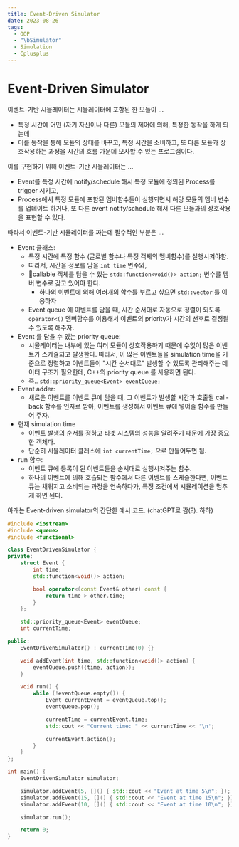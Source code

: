 ```yaml
---
title: Event-Driven Simulator
date: 2023-08-26
tags:
  - OOP
  - "\bSimulator"
  - Simulation
  - Cplusplus
---
```


# Event-Driven Simulator

이벤트-기반 시뮬레이터는 시뮬레이터에 포함된 한 모듈이 ... 
- 특정 시간에 어떤 (자기 자신이나 다른) 모듈의 제어에 의해, 특정한 동작을 하게 되는데 
- 이를 동작을 통해 모듈의 상태를 바꾸고, 특정 시간을 소비하고, 또 다른 모듈과 상호작용하는 과정을 시간의 흐름 가운데 모사할 수 있는 프로그램이다.

이를 구현하기 위해 이벤트-기반 시뮬레이터는 ...
- Event를 특정 시간에 notify/schedule 해서 특정 모듈에 정의된 Process를 trigger 시키고,
- Process에서 특정 모듈에 포함된 멤버함수들이 실행되면서 해당 모듈의 멤버 변수를 업데이트 하거나, 또 다른 event notify/schedule 해서 다른 모듈과의 상호작용을 표현할 수 있다.

따라서 이벤트-기반 시뮬레이터를 짜는데 필수적인 부분은 ...
- Event 클래스: 
	- 특정 시간에 특정 함수 (글로벌 함수나 특정 객체의 멤버함수)를 실행시켜야함. 
	- 따라서, 시간을 정보를 담을 `int time` 변수와,
	- callable 객체를 담을 수 있는 `std::function<void()> action;` 변수를 멤버 변수로 갖고 있어야 한다. 
		- 하나의 이벤트에 의해 여러개의 함수를 부르고 싶으면 `std::vector` 를 이용하자
	- Event queue 에 이벤트를 담을 때, 시간 순서대로 자동으로 정렬이 되도록 `operator<()` 멤버함수를 이용해서 이벤트의 priority가 시간의 선후로 결정될 수 있도록 해주자.
- Event 를 담을 수 있는 priority queue:
	- 시뮬레이터는 내부에 있는 여러 모듈이 상호작용하기 때문에 수없이 많은 이벤트가 스케쥴되고 발생한다. 따라서, 이 많은 이벤트들을 simulation time을 기준으로 정렬하고 이벤트들이 "시간 순서대로" 발생할 수 있도록 관리해주는 데이터 구조가 필요한데, C++의 priority queue 를 사용하면 된다.
	- 즉.. `std::priority_queue<Event> eventQueue;`
- Event  adder:
	- 새로운 이벤트를 이벤트 큐에 담을 때, 그 이벤트가 발생할 시간과 호출될 call-back 함수를 인자로 받아, 이벤트를 생성해서 이벤트 큐에 넣어줄 함수를 만들어 주자.
-  현재 simulation time
	- 이벤트 발생의 순서를 정하고 타겟 시스템의 성능을 알려주기 때문에 가장 중요한 객체다. 
	- 단순히 시뮬레이터 클래스에 `int currentTime;` 으로 만들어두면 됨.
-  run 함수:
	- 이벤트 큐에 등록이 된 이벤트들을 순서대로 실행시켜주는 함수.
	- 하나의 이벤트에 의해 호출되는 함수에서 다른 이벤트를 스케쥴한다면, 이벤트 큐는 채워지고 소비되는 과정을 연속하다가, 특정 조건에서 시뮬레이션을 멈추게 하면 된다.

아래는 Event-driven simulator의 간단한 예시 코드. (chatGPT로 짬(?). 하하)

```cpp
#include <iostream>
#include <queue>
#include <functional>

class EventDrivenSimulator {
private:
    struct Event {
        int time;
        std::function<void()> action;

        bool operator<(const Event& other) const {
            return time > other.time;
        }
    };

    std::priority_queue<Event> eventQueue;
    int currentTime;

public:
    EventDrivenSimulator() : currentTime(0) {}

    void addEvent(int time, std::function<void()> action) {
        eventQueue.push({time, action});
    }

    void run() {
        while (!eventQueue.empty()) {
            Event currentEvent = eventQueue.top();
            eventQueue.pop();

            currentTime = currentEvent.time;
            std::cout << "Current time: " << currentTime << '\n';

            currentEvent.action();
        }
    }
};

int main() {
    EventDrivenSimulator simulator;

    simulator.addEvent(5, []() { std::cout << "Event at time 5\n"; });
    simulator.addEvent(15, []() { std::cout << "Event at time 15\n"; });
    simulator.addEvent(10, []() { std::cout << "Event at time 10\n"; });

    simulator.run();

    return 0;
}

```


  